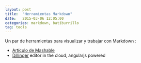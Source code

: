```yaml
---
layout: post
title:  "Herramientas Markdown"
date:   2015-03-06 12:05:00
categories: markdown, batiburrillo
tag: tools
---
```


Un par de herramientas para visualizar y trabajar con Markdown :

- [Artículo de Mashable][mashable]
- [Dillinger][Dillinger url] editor in the cloud, angularjs powered

[mashable]: http://mashable.com/2013/06/24/markdown-tools/
[Dillinger url]:    http://dillinger.io/